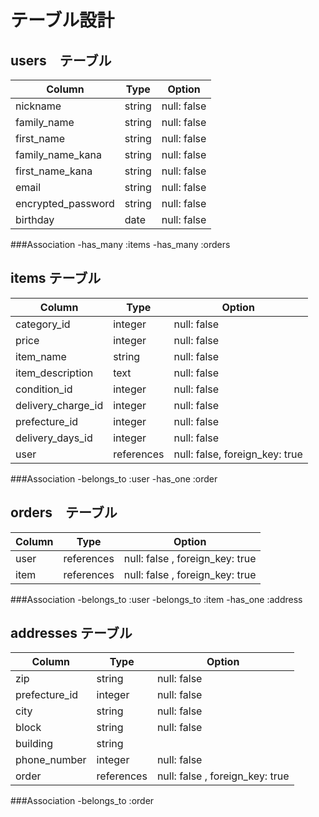 # テーブル設計

## users　テーブル

| Column             | Type    | Option      |
| ------------------ | ------- | --------    |
| nickname           | string  | null: false |
| family_name        | string  | null: false |
| first_name         | string  | null: false |
| family_name_kana   | string  | null: false |
| first_name_kana    | string  | null: false |
| email              | string  | null: false |
| encrypted_password | string  | null: false |
| birthday           | date    | null: false |


###Association
-has_many :items
-has_many :orders


## items テーブル

| Column             | Type       | Option                         |
| ------------------ | ---------- | -----------------------------  |
| category_id        | integer    | null: false                    | 
| price              | integer    | null: false                    |
| item_name          | string     | null: false                    |
| item_description   | text       | null: false                    |
| condition_id       | integer    | null: false                    |
| delivery_charge_id | integer    | null: false                    |
| prefecture_id      | integer    | null: false                    |
| delivery_days_id   | integer    | null: false                    |
| user               | references | null: false, foreign_key: true | 

###Association
-belongs_to :user
-has_one :order


## orders　テーブル

| Column             | Type       | Option                          |
| ------------------ | ---------- | ------------------------------  |
| user               | references | null: false , foreign_key: true | 
| item               | references | null: false , foreign_key: true |

###Association
-belongs_to :user
-belongs_to :item
-has_one :address


## addresses テーブル

| Column           | Type       | Option                          |
| ---------------- | -------    | ------------------------------- |
| zip              | string     | null: false                     |
| prefecture_id    | integer    | null: false                     |
| city             | string     | null: false                     |
| block            | string     | null: false                     |
| building         | string     |                                 |
| phone_number     | integer    | null: false                     |
| order            | references | null: false , foreign_key: true |

###Association
-belongs_to :order


